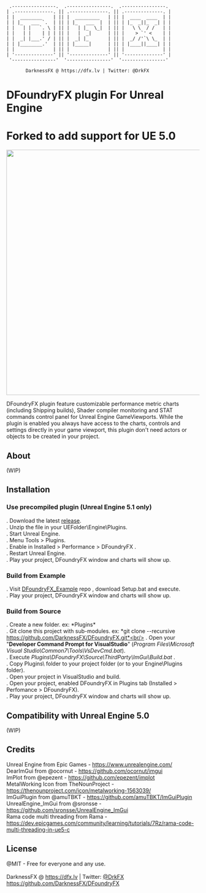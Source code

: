      .----------------.  .----------------.  .----------------. 
    | .--------------. || .--------------. || .--------------. |
    | |  ________    | || |  _________   | || |  ____  ____  | |
    | | |_   ___ `.  | || | |_   ___  |  | || | |_  _||_  _| | |
    | |   | |   `. \ | || |   | |_  \_|  | || |   \ \  / /   | |
    | |   | |    | | | || |   |  _|      | || |    > `' <    | |
    | |  _| |___.' / | || |  _| |_       | || |  _/ /'`\ \_  | |
    | | |________.'  | || | |_____|      | || | |____||____| | |
    | |              | || |              | || |              | |
    | '--------------' || '--------------' || '--------------' |
     '----------------'  '----------------'  '----------------' 

           DarknessFX @ https://dfx.lv | Twitter: @DrkFX

# DFoundryFX plugin For Unreal Engine
# Forked to add support for UE 5.0

<img src="https://github.com/DarknessFX/DFoundryFX/raw/eea015c01c242c5107f6b47a4e32e807e9e6de8d/.git_img/screenshot01.png" width="640px" /> <br/>

DFoundryFX plugin feature customizable performance metric charts (including Shipping builds), 
Shader compiler monitoring and STAT commands control panel for Unreal Engine GameViewports. 
While the plugin is enabled you always have access to the charts, controls and settings 
directly in your game viewport, this plugin don't need actors or objects to be created 
in your project.<br/>

## About

(WIP) 

## Installation

### Use precompiled plugin (Unreal Engine 5.1 only)

. Download the latest <a href="https://github.com/DarknessFX/DFoundryFX/releases" target="_blank">release</a>. <br/>
. Unzip the file in your UEFolder\Engine\Plugins. <br/>
. Start Unreal Engine. <br/>
. Menu Tools > Plugins. <br/>
. Enable in Installed > Performance > DFoundryFX . <br/>
. Restart Unreal Engine. <br/>
. Play your project, DFoundryFX window and charts will show up.<br/>

### Build from Example

. Visit <a href="https://github.com/DarknessFX/DFoundryFX_Example" target="_blank">DFoundryFX_Example</a> repo , download Setup.bat and execute.<br/>
. Play your project, DFoundryFX window and charts will show up.<br/>

### Build from Source
. Create a new folder.  ex: *Plugins\* <br/>
. Git clone this project with sub-modules.  ex: *git clone --recursive https://github.com/DarknessFX/DFoundryFX.git*<br/>
. Open your "**Developer Command Prompt for VisualStudio**" (*Program Files\Microsoft Visual Studio\Common7\Tools\VsDevCmd.bat*).<br/>
. Execute *Plugins\DFoundryFX\Source\ThirdParty\ImGui\Build.bat* .<br/>
. Copy Plugins\ folder to your project folder (or to your Engine\Plugins folder).<br/>
. Open your project in VisualStudio and build.<br/>
. Open your project, enabled DFoundryFX in Plugins tab (Installed > Perfomance > DFoundryFX). <br/>
. Play your project, DFoundryFX window and charts will show up.<br/>

## Compatibility with Unreal Engine 5.0

(WIP)

## Credits

Unreal Engine from Epic Games - https://www.unrealengine.com/ <br/>
DearImGui from @ocornut - https://github.com/ocornut/imgui <br/>
ImPlot from @epezent - https://github.com/epezent/implot <br/>
MetalWorking Icon from TheNounProject - https://thenounproject.com/icon/metalworking-1563039/ <br/>
ImGuiPlugin from @amuTBKT - https://github.com/amuTBKT/ImGuiPlugin <br/>
UnrealEngine_ImGui from @sronsse - https://github.com/sronsse/UnrealEngine_ImGui <br/>
Rama code multi threading from Rama - https://dev.epicgames.com/community/learning/tutorials/7Rz/rama-code-multi-threading-in-ue5-c <br/>

## License

@MIT - Free for everyone and any use. <br/><br/>
DarknessFX @ <a href="https://dfx.lv" target="_blank">https://dfx.lv</a> | Twitter: <a href="https://twitter.com/DrkFX" target="_blank">@DrkFX</a> <br/>https://github.com/DarknessFX/DFoundryFX
